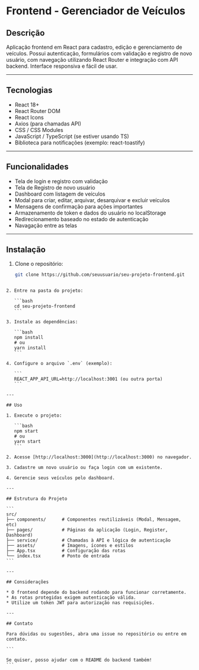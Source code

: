 # Frontend - Gerenciador de Veículos

## Descrição

Aplicação frontend em React para cadastro, edição e gerenciamento de veículos. Possui autenticação, formulários com validação e registro de novo usuário, com navegação utilizando React Router e integração com API backend. Interface responsiva e fácil de usar.

---

## Tecnologias

- React 18+
- React Router DOM
- React Icons
- Axios (para chamadas API)
- CSS / CSS Modules
- JavaScript / TypeScript (se estiver usando TS)
- Biblioteca para notificações (exemplo: react-toastify) 

---

## Funcionalidades

- Tela de login e registro com validação
- Tela de Registro de novo usuário
- Dashboard com listagem de veículos
- Modal para criar, editar, arquivar, desarquivar e excluir veículos
- Mensagens de confirmação para ações importantes
- Armazenamento de token e dados do usuário no localStorage
- Redirecionamento baseado no estado de autenticação
- Navagação entre as telas

---

## Instalação

1. Clone o repositório:
   ```bash
   git clone https://github.com/seuusuario/seu-projeto-frontend.git
````

2. Entre na pasta do projeto:

   ```bash
   cd seu-projeto-frontend
   ```

3. Instale as dependências:

   ```bash
   npm install
   # ou
   yarn install
   ```

4. Configure o arquivo `.env` (exemplo):

   ```
   REACT_APP_API_URL=http://localhost:3001 (ou outra porta)
   ```

---

## Uso

1. Execute o projeto:

   ```bash
   npm start
   # ou
   yarn start
   ```

2. Acesse [http://localhost:3000](http://localhost:3000) no navegador.

3. Cadastre um novo usuário ou faça login com um existente.

4. Gerencie seus veículos pelo dashboard.

---

## Estrutura do Projeto

```
src/
├── components/      # Componentes reutilizáveis (Modal, Mensagem, etc)
├── pages/           # Páginas da aplicação (Login, Register, Dashboard)
├── service/         # Chamadas à API e lógica de autenticação
├── assets/          # Imagens, ícones e estilos
├── App.tsx          # Configuração das rotas
└── index.tsx        # Ponto de entrada
```

---

## Considerações

* O frontend depende do backend rodando para funcionar corretamente.
* As rotas protegidas exigem autenticação válida.
* Utilize um token JWT para autorização nas requisições.

---

## Contato

Para dúvidas ou sugestões, abra uma issue no repositório ou entre em contato.

```

Se quiser, posso ajudar com o README do backend também!
```
